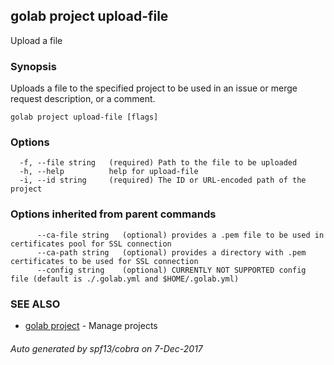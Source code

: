 ## golab project upload-file

Upload a file

### Synopsis


Uploads a file to the specified project to be used in an issue or merge request description, or a comment.

```
golab project upload-file [flags]
```

### Options

```
  -f, --file string   (required) Path to the file to be uploaded
  -h, --help          help for upload-file
  -i, --id string     (required) The ID or URL-encoded path of the project
```

### Options inherited from parent commands

```
      --ca-file string   (optional) provides a .pem file to be used in certificates pool for SSL connection
      --ca-path string   (optional) provides a directory with .pem certificates to be used for SSL connection
      --config string    (optional) CURRENTLY NOT SUPPORTED config file (default is ./.golab.yml and $HOME/.golab.yml)
```

### SEE ALSO
* [golab project](golab_project.md)	 - Manage projects

###### Auto generated by spf13/cobra on 7-Dec-2017
